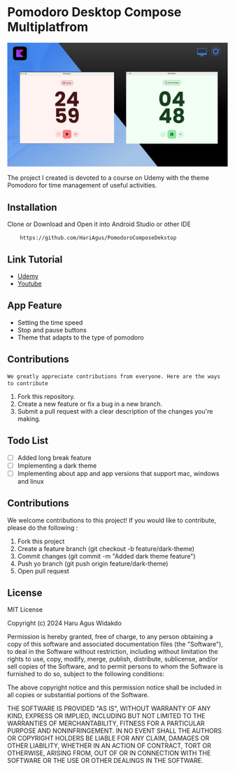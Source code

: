 # Pomodoro Desktop Compose Multiplatfrom

<p align="center">
<img src="assets/Banner Udemy Compose Desktop.png"/>
</p>

The project I created is devoted to a course on Udemy with the theme Pomodoro for time management of useful activities.

## Installation

Clone or Download and Open it into Android Studio or other IDE
```
    https://github.com/HariAgus/PomodoroComposeDekstop 
```

## Link Tutorial 
- [Udemy](https://www.udemy.com/course/compose-multiplatform-desktop-membuat-aplikasi-pomodoro/)
- [Youtube](https://www.youtube.com/watch?v=-LtQibfZms0)

## App Feature 

- Setting the time speed
- Stop and pause buttons
- Theme that adapts to the type of pomodoro


## Contributions
    We greatly appreciate contributions from everyone. Here are the ways to contribute
    
1. Fork this repository.
2. Create a new feature or fix a bug in a new branch.
3. Submit a pull request with a clear description of the changes you're making.

## Todo List
- [ ] Added long break feature
- [ ] Implementing a dark theme
- [ ] Implementing about app and app versions that support mac, windows and linux

## Contributions
We welcome contributions to this project! If you would like to contribute, please do the following :
1. Fork this project
2. Create a feature branch (git checkout -b feature/dark-theme)
3. Commit changes (git commit -m "Added dark theme feature")
4. Push yo branch (git push origin feature/dark-theme)
5. Open pull request

## License

MIT License

Copyright (c) 2024 Haru Agus Widakdo

Permission is hereby granted, free of charge, to any person obtaining a copy
of this software and associated documentation files (the "Software"), to deal
in the Software without restriction, including without limitation the rights
to use, copy, modify, merge, publish, distribute, sublicense, and/or sell
copies of the Software, and to permit persons to whom the Software is
furnished to do so, subject to the following conditions:

The above copyright notice and this permission notice shall be included in all
copies or substantial portions of the Software.

THE SOFTWARE IS PROVIDED "AS IS", WITHOUT WARRANTY OF ANY KIND, EXPRESS OR
IMPLIED, INCLUDING BUT NOT LIMITED TO THE WARRANTIES OF MERCHANTABILITY,
FITNESS FOR A PARTICULAR PURPOSE AND NONINFRINGEMENT. IN NO EVENT SHALL THE
AUTHORS OR COPYRIGHT HOLDERS BE LIABLE FOR ANY CLAIM, DAMAGES OR OTHER
LIABILITY, WHETHER IN AN ACTION OF CONTRACT, TORT OR OTHERWISE, ARISING FROM,
OUT OF OR IN CONNECTION WITH THE SOFTWARE OR THE USE OR OTHER DEALINGS IN THE
SOFTWARE.

